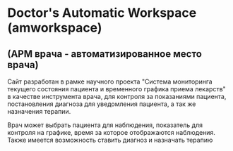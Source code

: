 # Doctor's Automatic Workspace (amworkspace)
## (АРМ врача - автоматизированное место врача)

Сайт разработан в рамке научного проекта "Система мониторинга текущего состояния пациента и временного графика приема лекарств" в качестве инструмента врача, для контроля за показаниями пациента, постановления диагноза для уведомления пациента, а так же назначения терапии.

Врач может выбрать пациента для наблюдения, показатель для контроля на графике, время за которое отображаются наблюдения. Также имеется возможность ставить диагноз и назначать терапию

